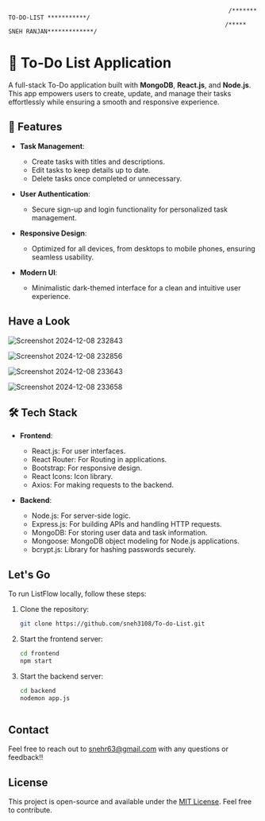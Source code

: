                                                                   /******* TO-DO-LIST ***********/
                                                                 /***** SNEH RANJAN*************/
# 📝 To-Do List Application  

A full-stack To-Do application built with **MongoDB**, **React.js**, and **Node.js**. This app empowers users to create, update, and manage their tasks effortlessly while ensuring a smooth and responsive experience.  

## 🚀 Features  

- **Task Management**:  
  - Create tasks with titles and descriptions.  
  - Edit tasks to keep details up to date.  
  - Delete tasks once completed or unnecessary.  

- **User Authentication**:  
  - Secure sign-up and login functionality for personalized task management.  

- **Responsive Design**:  
  - Optimized for all devices, from desktops to mobile phones, ensuring seamless usability.  

- **Modern UI**:  
  - Minimalistic dark-themed interface for a clean and intuitive user experience.
     
## Have a Look


![Screenshot 2024-12-08 232843](https://github.com/user-attachments/assets/fd336588-9474-411d-98ad-63c21cc22f24)

![Screenshot 2024-12-08 232856](https://github.com/user-attachments/assets/dddd2784-5ea3-4e43-85d8-c2171f4e745e)


![Screenshot 2024-12-08 233643](https://github.com/user-attachments/assets/f86b6a37-376a-4ba3-8793-5177f00f77c9)


![Screenshot 2024-12-08 233658](https://github.com/user-attachments/assets/dffd25a8-9b5d-45ef-83d8-8dae07961bb0)


## 🛠️ Tech Stack  

- **Frontend**:
  - React.js: For user interfaces.
  - React Router: For Routing in applications.
  - Bootstrap: For responsive design.
  - React Icons: Icon library.
  - Axios: For making requests to the backend.

- **Backend**:
  - Node.js: For server-side logic.
  - Express.js: For building APIs and handling HTTP requests.
  - MongoDB: For storing user data and task information.
  - Mongoose: MongoDB object modeling for Node.js applications.
  - bcrypt.js: Library for hashing passwords securely.

## Let's Go

To run ListFlow locally, follow these steps:

1. Clone the repository:
    ```bash
    git clone https://github.com/sneh3108/To-do-List.git

2. Start the frontend server:
    ```bash
    cd frontend
    npm start

3. Start the backend server:
    ```bash
    cd backend
    nodemon app.js
   


## Contact

Feel free to reach out to snehr63@gmail.com with any questions or feedback!!

## License

This project is open-source and available under the [MIT License](LICENSE). Feel free to contribute.
